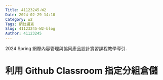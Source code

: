 ```yaml
---
Title: 41123245-W2
Date: 2024-02-29 14:10
Category: w2
Tags: 網誌編寫
Slug: 41123245-W2-blog
Author: 41123245
---
```


2024 Spring 網際內容管理與協同產品設計實習課程教學導引.

<!-- PELICAN_END_SUMMARY -->

# 利用 Github Classroom 指定分組倉儲